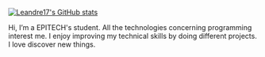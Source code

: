 [![Leandre17's GitHub stats](https://github-readme-stats.vercel.app/api?username=Leandre17&show_icons=true&theme=cobalt)](https://github.com/Leandre17/github-readme-stats)

Hi, I’m a EPITECH's student. All the technologies concerning programming interest me. I enjoy improving my technical skills by doing different projects. I love discover new things.
